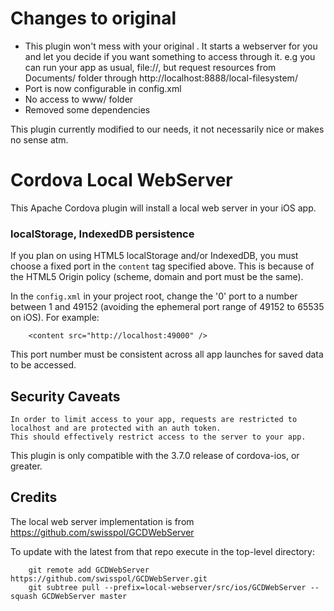 # Changes to original

- This plugin won't mess with your original <content src>. It starts a webserver for you and let you decide if you want something to access through it. e.g you can run your app as usual, file://, but request resources from Documents/ folder through http://localhost:8888/local-filesystem/
- Port is now configurable in config.xml
- No access to www/ folder
- Removed some dependencies

This plugin currently modified to our needs, it not necessarily nice or makes no sense atm.
   

# Cordova Local WebServer

This Apache Cordova plugin will install a local web server in your iOS app.

### localStorage, IndexedDB persistence

If you plan on using HTML5 localStorage and/or IndexedDB, you must choose a fixed port in the `content` tag specified above. This is because of the HTML5 Origin policy (scheme, domain and port must be the same).

In the `config.xml` in your project root, change the '0' port to a number between 1 and 49152 (avoiding the ephemeral port range of 49152 to 65535 on iOS). For example:
    
        <content src="http://localhost:49000" />
    

This port number must be consistent across all app launches for saved data to be accessed.


## Security Caveats

    In order to limit access to your app, requests are restricted to localhost and are protected with an auth token.
    This should effectively restrict access to the server to your app.
    
This plugin is only compatible with the 3.7.0 release of cordova-ios, or greater.
    

## Credits

The local web server implementation is from https://github.com/swisspol/GCDWebServer

To update with the latest from that repo execute in the top-level directory:

        git remote add GCDWebServer https://github.com/swisspol/GCDWebServer.git
        git subtree pull --prefix=local-webserver/src/ios/GCDWebServer --squash GCDWebServer master
